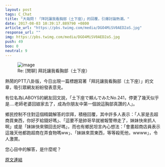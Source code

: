 ```yaml
---
layout: post
tags: C_Chat
title: "大哉問！「拜託讓我看胸部（土下座）」的回覆，引爆討論熱潮。"
date: 2017-08-03 10:39:17.889790 +0800
article_url: "https://pbs.twimg.com/media/DGO4MiSV0AED2aS.jpg"
response_url: ""
img: https://pbs.twimg.com/media/DGO4MiSV0AED2aS.jpg
push: 49
boo: 0
neutral: 9
---
```


<figure>
<img src="https://pbs.twimg.com/media/DGO4MiSV0AED2aS.jpg" alt="image">
<figcaption>
Re: [閒聊] 拜託讓我看胸部（土下座）
</figcaption>
</figure>



熱鬧的PTT八卦版，今日出現一篇標題寫著「拜託讓我看胸部（土下座）」的文章，吸引眾網友紛紛發表意見。

有位名為LABOYS的網友回文說，「土下座で頼んでみたNo.241，停更了幾天似乎是....老師老婆回娘家去了，成為你朋友中第一個說這胸部真讚的人」。

鄉民控制不住對這個精闢解答的崇拜，積極回覆，其中許多人表示：「人家是去超商買東西，你好歹給錢好嗎」、「這要不是帥哥早就被報警帶走了，妹妹快來抓人啊」或是「妹妹快來領回去好嗎」，而也有鄉民坦言內心想法：「會畫超商店員表示這幾天他都跑超商在弄食物嗎ww」、「妹妹來買東西，等等殺死他，wwww」，令人激賞。

您心目中的解答，是什麼呢？

<a href = "https://www.ptt.cc/bbs/C_Chat/M.1501717787.A.74D.html">原文連結</a>

